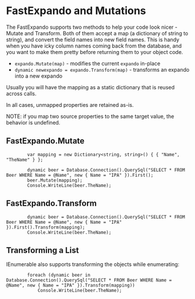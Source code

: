 # FastExpando and Mutations #

The FastExpando supports two methods to help your code look nicer - Mutate and Transform. Both of them accept a map (a dictionary of string to string), and convert the field names into new field names. This is handy when you have icky column names coming back from the database, and you want to make them pretty before returning them to your object code.

* `expando.Mutate(map)` - modifies the current `expando` in-place
* `dynamic newexpando = expando.Transform(map)` - transforms an expando into a new expando

Usually you will have the mapping as a static dictionary that is reused across calls.

In all cases, unmapped properties are retained as-is.

NOTE: if you map two source properties to the same target value, the behavior is undefined.

## FastExpando.Mutate ##

			var mapping = new Dictionary<string, string>() { { "Name", "TheName" } };

			dynamic beer = Database.Connection().QuerySql("SELECT * FROM Beer WHERE Name = @Name", new { Name = "IPA" }).First();
			beer.Mutate(mapping);
			Console.WriteLine(beer.TheName);

## FastExpando.Transform ##

			dynamic beer = Database.Connection().QuerySql("SELECT * FROM Beer WHERE Name = @Name", new { Name = "IPA" }).First().Transform(mapping);
			Console.WriteLine(beer.TheName);

## Transforming a List ##

IEnumerable<FastExpando> also supports transforming the objects while enumerating:

			foreach (dynamic beer in Database.Connection().QuerySql("SELECT * FROM Beer WHERE Name = @Name", new { Name = "IPA" }).Transform(mapping))
				Console.WriteLine(beer.TheName);